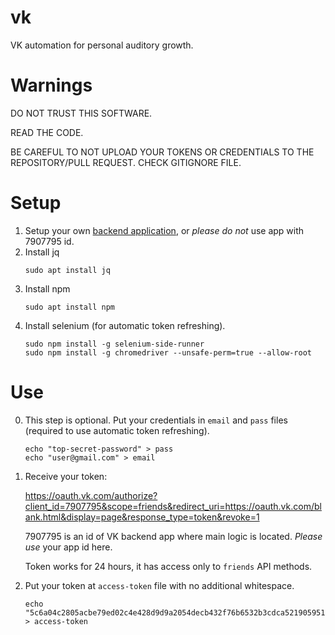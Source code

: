 # vk
VK automation for personal auditory growth.

# Warnings

DO NOT TRUST THIS SOFTWARE.

READ THE CODE.

BE CAREFUL TO
NOT UPLOAD YOUR TOKENS OR CREDENTIALS
TO THE REPOSITORY/PULL REQUEST.
CHECK GITIGNORE FILE.

# Setup

1. Setup your own [backend application](Application/README.md), or _please do not_ use app with 7907795 id.
2. Install jq
   ```
   sudo apt install jq
   ```
3. Install npm
   ```
   sudo apt install npm
   ```
4. Install selenium (for automatic token refreshing).
   ```
   sudo npm install -g selenium-side-runner
   sudo npm install -g chromedriver --unsafe-perm=true --allow-root
   ```

# Use

0. This step is optional. Put your credentials in `email` and `pass` files (required to use automatic token refreshing).
   ```
   echo "top-secret-password" > pass
   echo "user@gmail.com" > email
   ```
1. Receive your token:

   https://oauth.vk.com/authorize?client_id=7907795&scope=friends&redirect_uri=https://oauth.vk.com/blank.html&display=page&response_type=token&revoke=1

   7907795 is an id of VK backend app where main logic is located. _Please use_ your app id here.

   Token works for 24 hours, it has access only to `friends` API methods.
2. Put your token at `access-token` file with no additional whitespace.
   ```
   echo "5c6a04c2805acbe79ed02c4e428d9d9a2054decb432f76b6532b3cdca5219059510679444396bead857ff" > access-token
   ```
